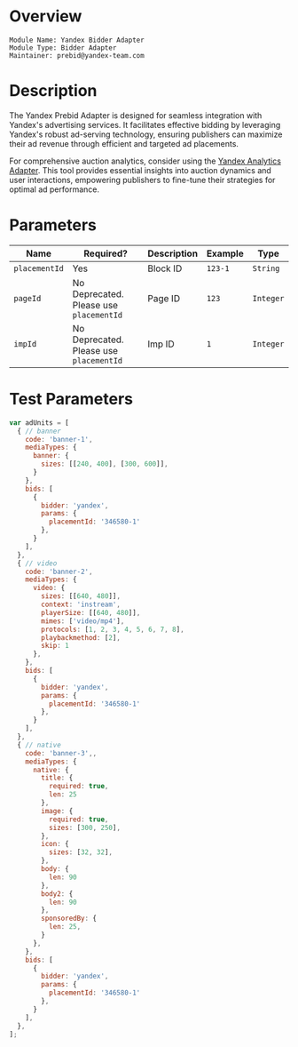 # Overview

```
Module Name: Yandex Bidder Adapter
Module Type: Bidder Adapter
Maintainer: prebid@yandex-team.com
```

# Description

The Yandex Prebid Adapter is designed for seamless integration with Yandex's advertising services. It facilitates effective bidding by leveraging Yandex's robust ad-serving technology, ensuring publishers can maximize their ad revenue through efficient and targeted ad placements.

For comprehensive auction analytics, consider using the [Yandex Analytics Adapter](https://docs.prebid.org/dev-docs/analytics/yandex.html). This tool provides essential insights into auction dynamics and user interactions, empowering publishers to fine-tune their strategies for optimal ad performance.

# Parameters

| Name          | Required?                                  | Description | Example | Type      |
|---------------|--------------------------------------------|-------------|---------|-----------|
| `placementId` | Yes                                        | Block ID    | `123-1` | `String`  |
| `pageId`      | No<br>Deprecated. Please use `placementId` | Page ID     | `123`   | `Integer` |
| `impId`       | No<br>Deprecated. Please use `placementId` | Imp ID      | `1`     | `Integer` |

# Test Parameters

```javascript
var adUnits = [
  { // banner
    code: 'banner-1',
    mediaTypes: {
      banner: {
        sizes: [[240, 400], [300, 600]],
      }
    },
    bids: [
      {
        bidder: 'yandex',
        params: {
          placementId: '346580-1'
        },
      }
    ],
  },
  { // video
    code: 'banner-2',
    mediaTypes: {
      video: {
        sizes: [[640, 480]],
        context: 'instream',
        playerSize: [[640, 480]],
        mimes: ['video/mp4'],
        protocols: [1, 2, 3, 4, 5, 6, 7, 8],
        playbackmethod: [2],
        skip: 1
      },
    },
    bids: [
      {
        bidder: 'yandex',
        params: {
          placementId: '346580-1'
        },
      }
    ],
  },
  { // native
    code: 'banner-3',,
    mediaTypes: {
      native: {
        title: {
          required: true,
          len: 25
        },
        image: {
          required: true,
          sizes: [300, 250],
        },
        icon: {
          sizes: [32, 32],
        },
        body: {
          len: 90
        },
        body2: {
          len: 90
        },
        sponsoredBy: {
          len: 25,
        }
      },
    },
    bids: [
      {
        bidder: 'yandex',
        params: {
          placementId: '346580-1'
        },
      }
    ],
  },
];
```

